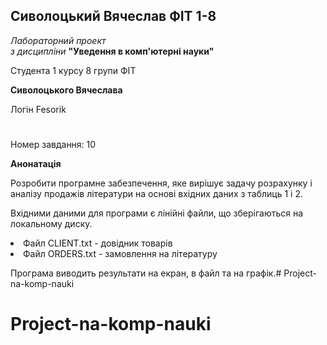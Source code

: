 ﻿## Сиволоцький Вячеслав ФІТ 1-8 <br/>
 _Лабораторний проект_ <br/>
_з дисципліни_  **"Уведення в комп'ютерні науки"**

Студента 1 курсу 8 групи ФІТ 

**Сиволоцького Вячеслава**

Логін Fesorik
#
Номер завдання: 10

**Анонатація**

Розробити програмне забезпечення, яке вирішує задачу розрахунку і аналізу продажів літератури на
основі вхідних даних з таблиць 1 і 2. <br/>

Вхідними даними для програми є лінійні файли, що зберігаються на локальному диску.

<li>Файл CLIENT.txt - довідник товарів
<li>Файл ORDERS.txt - замовлення на літературу

Програма виводить результати на екран, в файл та на графік.# Project-na-komp-nauki
# Project-na-komp-nauki
